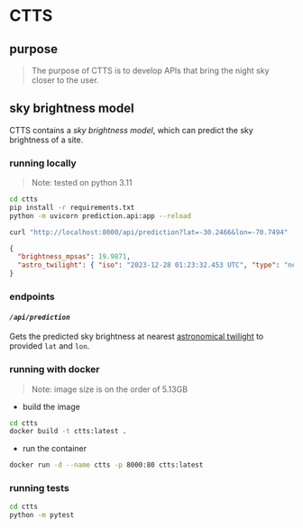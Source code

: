 # CTTS

## purpose

> The purpose of CTTS is to develop APIs that bring the night sky closer to the user.

## sky brightness model

CTTS contains a _sky brightness model_, which can predict the sky brightness of a site.

### running locally

> Note: tested on python 3.11

```sh
cd ctts
pip install -r requirements.txt
python -m uvicorn prediction.api:app --reload
```

```sh
curl "http://localhost:8000/api/prediction?lat=-30.2466&lon=-70.7494"
```

```json
{
  "brightness_mpsas": 19.9871,
  "astro_twilight": { "iso": "2023-12-28 01:23:32.453 UTC", "type": "nearest" }
}
```

### endpoints

#### _`/api/prediction`_

Gets the predicted sky brightness at nearest [astronomical twilight](https://www.weather.gov/lmk/twilight-types#:~:text=Astronomical%20Twilight%3A,urban%20or%20suburban%20light%20pollution.) to provided `lat` and `lon`.

### running with docker

> Note: image size is on the order of 5.13GB

- build the image

```sh
cd ctts
docker build -t ctts:latest .
```

- run the container

```sh
docker run -d --name ctts -p 8000:80 ctts:latest
```

### running tests

```sh
cd ctts
python -m pytest
```

